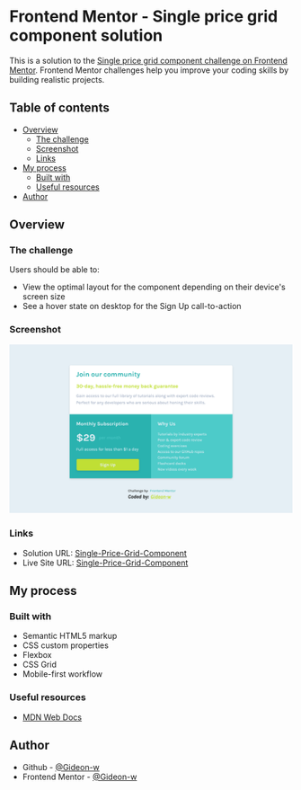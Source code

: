 # Frontend Mentor - Single price grid component solution

This is a solution to the [Single price grid component challenge on Frontend Mentor](https://www.frontendmentor.io/challenges/single-price-grid-component-5ce41129d0ff452fec5abbbc). Frontend Mentor challenges help you improve your coding skills by building realistic projects.

## Table of contents

- [Overview](#overview)
  - [The challenge](#the-challenge)
  - [Screenshot](#screenshot)
  - [Links](#links)
- [My process](#my-process)
  - [Built with](#built-with)
  - [Useful resources](#useful-resources)
- [Author](#author)

## Overview

### The challenge

Users should be able to:

- View the optimal layout for the component depending on their device's screen size
- See a hover state on desktop for the Sign Up call-to-action

### Screenshot

![](./Screenshot%202024-12-01%20at%2012-48-50%20Frontend%20Mentor%20Single%20Price%20Grid%20Component.png)

### Links

- Solution URL: [Single-Price-Grid-Component](https://github.com/Gideon-w/Single-Price-Grid-Component)
- Live Site URL: [Single-Price-Grid-Component](https://gideon-w.github.io/Single-Price-Grid-Component/)

## My process

### Built with

- Semantic HTML5 markup
- CSS custom properties
- Flexbox
- CSS Grid
- Mobile-first workflow

### Useful resources

- [MDN Web Docs ](https://developer.mozilla.org/en-US/)

## Author

- Github - [@Gideon-w](https://github.com/Gideon-w)
- Frontend Mentor - [@Gideon-w](https://www.frontendmentor.io/profile/Gideon-w")
